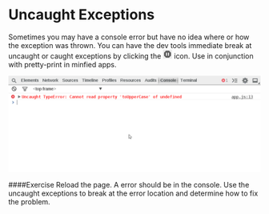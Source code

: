 Uncaught Exceptions
===================

Sometimes you may have a console error but have no idea where or how the exception was thrown. You can have the dev tools immediate break at uncaught or caught exceptions by clicking the <img src="../sources/break.png" style="display: inline;"/> icon. Use in conjunction with pretty-print in minfied apps.

![Audits](../sources/uncaught-exception.gif)

####Exercise‎
Reload the page. A error should be in the console. Use the uncaught exceptions to break at the error location and determine how to fix the problem.

<script></script>
<script></script>
<script>
	!function(e){var t=["hello","world"];var n={};n.helloWorld=function(){var e="";for(var n=0,r=t.length;n<=t.length;n++){e+=t[n].toUpperCase()}};n.helloWorld()}(this)
</script>